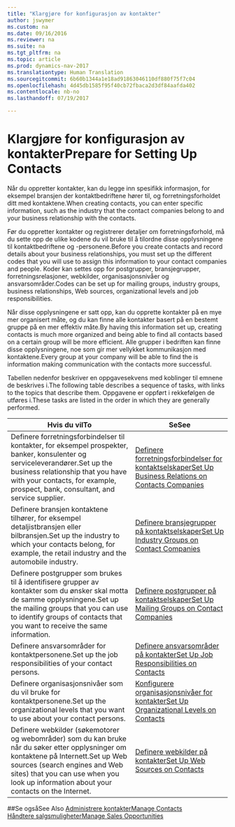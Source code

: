 ```yaml
---
title: "Klargjøre for konfigurasjon av kontakter"
author: jswymer
ms.custom: na
ms.date: 09/16/2016
ms.reviewer: na
ms.suite: na
ms.tgt_pltfrm: na
ms.topic: article
ms.prod: dynamics-nav-2017
ms.translationtype: Human Translation
ms.sourcegitcommit: 6b60b1344a1e18ad91863046110df880f75f7c04
ms.openlocfilehash: 4d45db1585f95f40cb72fbaca2d3df84aafda402
ms.contentlocale: nb-no
ms.lasthandoff: 07/19/2017

---
```

# <a name="prepare-for-setting-up-contacts"></a><span data-ttu-id="5d4ec-102">Klargjøre for konfigurasjon av kontakter</span><span class="sxs-lookup"><span data-stu-id="5d4ec-102">Prepare for Setting Up Contacts</span></span>
<span data-ttu-id="5d4ec-103">Når du oppretter kontakter, kan du legge inn spesifikk informasjon, for eksempel bransjen der kontaktbedriftene hører til, og forretningsforholdet ditt med kontaktene.</span><span class="sxs-lookup"><span data-stu-id="5d4ec-103">When creating contacts, you can enter specific information, such as the industry that the contact companies belong to and your business relationship with the contacts.</span></span>

<span data-ttu-id="5d4ec-104">Før du oppretter kontakter og registrerer detaljer om forretningsforhold, må du sette opp de ulike kodene du vil bruke til å tilordne disse opplysningene til kontaktbedriftene og -personene.</span><span class="sxs-lookup"><span data-stu-id="5d4ec-104">Before you create contacts and record details about your business relationships, you must set up the different codes that you will use to assign this information to your contact companies and people.</span></span> <span data-ttu-id="5d4ec-105">Koder kan settes opp for postgrupper, bransjegrupper, forretningsrelasjoner, webkilder, organisasjonsnivåer og ansvarsområder.</span><span class="sxs-lookup"><span data-stu-id="5d4ec-105">Codes can be set up for mailing groups, industry groups, business relationships, Web sources, organizational levels and job responsibilities.</span></span>

<span data-ttu-id="5d4ec-106">Når disse opplysningene er satt opp, kan du opprette kontakter på en mye mer organisert måte, og du kan finne alle kontakter basert på en bestemt gruppe på en mer effektiv måte.</span><span class="sxs-lookup"><span data-stu-id="5d4ec-106">By having this information set up, creating contacts is much more organized and being able to find all contacts based on a certain group will be more efficient.</span></span> <span data-ttu-id="5d4ec-107">Alle grupper i bedriften kan finne disse opplysningene, noe som gir mer vellykket kommunikasjon med kontaktene.</span><span class="sxs-lookup"><span data-stu-id="5d4ec-107">Every group at your company will be able to find the is information making communication with the contacts more successful.</span></span>

<span data-ttu-id="5d4ec-108">Tabellen nedenfor beskriver en oppgavesekvens med koblinger til emnene de beskrives i.</span><span class="sxs-lookup"><span data-stu-id="5d4ec-108">The following table describes a sequence of tasks, with links to the topics that describe them.</span></span> <span data-ttu-id="5d4ec-109">Oppgavene er oppført i rekkefølgen de utføres i.</span><span class="sxs-lookup"><span data-stu-id="5d4ec-109">These tasks are listed in the order in which they are generally performed.</span></span>

|<span data-ttu-id="5d4ec-110">Hvis du vil</span><span class="sxs-lookup"><span data-stu-id="5d4ec-110">To</span></span> |<span data-ttu-id="5d4ec-111">Se</span><span class="sxs-lookup"><span data-stu-id="5d4ec-111">See</span></span> |
|---|----|
|<span data-ttu-id="5d4ec-112">Definere forretningsforbindelser til kontakter, for eksempel prospekter, banker, konsulenter og serviceleverandører.</span><span class="sxs-lookup"><span data-stu-id="5d4ec-112">Set up the business relationship that you have with your contacts, for example, prospect, bank, consultant, and service supplier.</span></span>|[<span data-ttu-id="5d4ec-113">Definere forretningsforbindelser for kontaktselskaper</span><span class="sxs-lookup"><span data-stu-id="5d4ec-113">Set Up Business Relations on Contacts Companies</span></span>](marketing-business-relations.md)|
|<span data-ttu-id="5d4ec-114">Definere bransjen kontaktene tilhører, for eksempel detaljistbransjen eller bilbransjen.</span><span class="sxs-lookup"><span data-stu-id="5d4ec-114">Set up the industry to which your contacts belong, for example, the retail industry and the automobile industry.</span></span>|[<span data-ttu-id="5d4ec-115">Definere bransjegrupper på kontaktselskaper</span><span class="sxs-lookup"><span data-stu-id="5d4ec-115">Set Up Industry Groups on Contact Companies</span></span>](marketing-industry-groups.md)|
|<span data-ttu-id="5d4ec-116">Definere postgrupper som brukes til å identifisere grupper av kontakter som du ønsker skal motta de samme opplysningene.</span><span class="sxs-lookup"><span data-stu-id="5d4ec-116">Set up the mailing groups that you can use to identify groups of contacts that you want to receive the same information.</span></span>|[<span data-ttu-id="5d4ec-117">Definere postgrupper på kontaktselskaper</span><span class="sxs-lookup"><span data-stu-id="5d4ec-117">Set Up Mailing Groups on Contact Companies</span></span>](marketing-mailing-groups.md)|
|<span data-ttu-id="5d4ec-118">Definere ansvarsområder for kontaktpersonene.</span><span class="sxs-lookup"><span data-stu-id="5d4ec-118">Set up the job responsibilities of your contact persons.</span></span>|[<span data-ttu-id="5d4ec-119">Definere ansvarsområder på kontakter</span><span class="sxs-lookup"><span data-stu-id="5d4ec-119">Set Up Job Responsibilities on Contacts</span></span>](marketing-job-responsibilities.md)|
|<span data-ttu-id="5d4ec-120">Definere organisasjonsnivåer som du vil bruke for kontaktpersonene.</span><span class="sxs-lookup"><span data-stu-id="5d4ec-120">Set up the organizational levels that you want to use about your contact persons.</span></span>|[<span data-ttu-id="5d4ec-121">Konfigurere organisasjonsnivåer for kontakter</span><span class="sxs-lookup"><span data-stu-id="5d4ec-121">Set Up Organizational Levels on Contacts</span></span>](marketing-organizational-levels.md)|
|<span data-ttu-id="5d4ec-122">Definere webkilder (søkemotorer og webområder) som du kan bruke når du søker etter opplysninger om kontaktene på Internett.</span><span class="sxs-lookup"><span data-stu-id="5d4ec-122">Set up Web sources (search engines and Web sites) that you can use when you look up information about your contacts on the Internet.</span></span>|[<span data-ttu-id="5d4ec-123">Definere webkilder på kontakter</span><span class="sxs-lookup"><span data-stu-id="5d4ec-123">Set Up Web Sources on Contacts</span></span>](marketing-web-sources.md)|

##<a name="see-also"></a><span data-ttu-id="5d4ec-124">Se også</span><span class="sxs-lookup"><span data-stu-id="5d4ec-124">See Also</span></span>
[<span data-ttu-id="5d4ec-125">Administrere kontakter</span><span class="sxs-lookup"><span data-stu-id="5d4ec-125">Manage Contacts</span></span>](marketing-contacts.md)  
[<span data-ttu-id="5d4ec-126">Håndtere salgsmuligheter</span><span class="sxs-lookup"><span data-stu-id="5d4ec-126">Manage Sales Opportunities</span></span>](marketing-manage-sales-opportunities.md)

